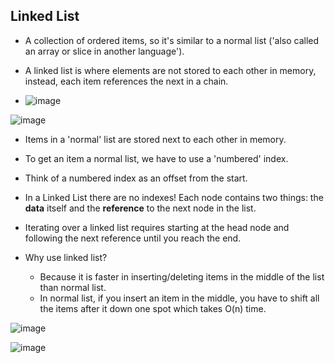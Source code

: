 ## Linked List
- A collection of ordered items, so it's similar to a normal list ('also called an array or slice in another language').
- A linked list is where elements are not stored to each other in memory, instead, each item references the next in a chain.

- ![image](https://github.com/user-attachments/assets/fbc5e8a6-4e7b-453c-91bb-292d2e449426)

![image](https://github.com/user-attachments/assets/8888f43f-d11b-4f43-9ef6-3c7805a18f18)

- Items in a 'normal' list are stored next to each other in memory.
- To get an item a normal list, we have to use a 'numbered' index.
- Think of a numbered index as an offset from the start.


- In a Linked List there are no indexes! Each node contains two things: the **data** itself and the **reference** to the next node in the list.
- Iterating over a linked list requires starting at the head node and following the next reference until you reach the end.
- Why use linked list?
  - Because it is faster in inserting/deleting items in the middle of the list than normal list.
  - In normal list, if you insert an item in the middle, you have to shift all the items after it down one spot which takes O(n) time.

![image](https://github.com/user-attachments/assets/b3de4bd2-b21e-42ee-852b-8de73fbc6546)

![image](https://github.com/user-attachments/assets/58235da5-cecf-4b9e-979b-048b5419032b)
